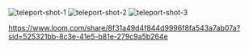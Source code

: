 ![teleport-shot-1](https://github.com/rodneyg/TeleportMobile/assets/6868495/2d242bbb-4ad6-47a0-88a1-d7027be15732)
![teleport-shot-2](https://github.com/rodneyg/TeleportMobile/assets/6868495/837d8cee-94c7-4031-84a8-82707949cc0c)
![teleport-shot-3](https://github.com/rodneyg/TeleportMobile/assets/6868495/ab724c10-6661-43bb-95a3-3628feb9f926)

https://www.loom.com/share/8f31a49d4f844d9996f8fa543a7ab07a?sid=525321bb-8c3e-41e5-b81e-279c9a5b264e
